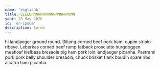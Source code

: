 ```yaml
---
name: 'englishh'
title: EEEEENNNNNNNNNNNNNNNNNNNN
year: 28 May 2020
id: 'en-ipsum'
description: lorem
---
```



 hi landjaeger ground round. Biltong corned beef pork ham, cupim sirloin ribeye. Leberkas corned beef rump fatback prosciutto burgdoggen meatloaf kielbasa bresaola pig ham pork loin landjaeger picanha. Pastrami pork pork belly shoulder bresaola, chuck brisket flank boudin spare ribs alcatra ham picanha.
